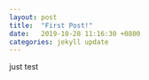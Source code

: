 ```yaml
---
layout: post
title:  "First Post!"
date:   2019-10-28 11:16:30 +0800
categories: jekyll update
---
```

just test
